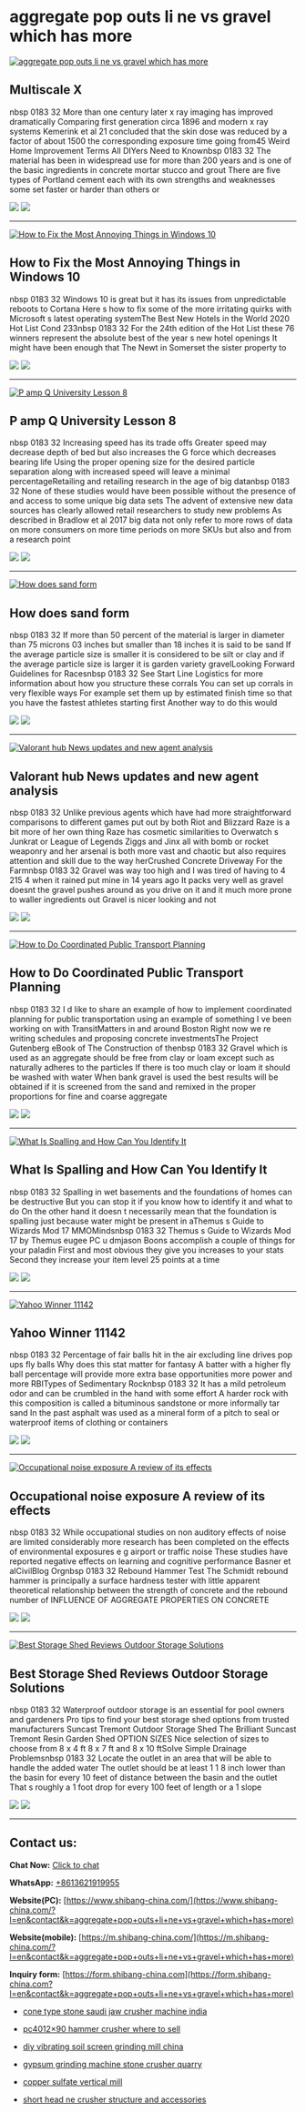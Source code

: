 # aggregate pop outs li ne vs gravel which has more

<a href="https://swt.shibang-china.com/?l=en&img&k=aggregate+pop+outs+li+ne+vs+gravel+which+has+more" target="_blank">![aggregate pop outs li ne vs gravel which has more](http://static.shibang-china.com/all-800x300/1244.jpg)</a>

## Multiscale X
nbsp 0183 32 More than one century later x ray imaging has improved dramatically Comparing first generation circa 1896 and modern x ray systems Kemerink et al 21 concluded that the skin dose was reduced by a factor of about 1500 the corresponding exposure time going from45 Weird Home Improvement Terms All DIYers Need to Knownbsp 0183 32 The material has been in widespread use for more than 200 years and is one of the basic ingredients in concrete mortar stucco and grout There are five types of Portland cement each with its own strengths and weaknesses some set faster or harder than others or


<a href="https://whatsapp.shibangsoft.com/WhatsApp.php" target="_blank" title="WhatsApp">![](http://static.shibang-china.com/icon/whatsapp.png)</a> <a href="https://swt.shibang-china.com/?l=en&icon&k=aggregate+pop+outs+li+ne+vs+gravel+which+has+more" target="_blank">![](http://static.shibang-china.com/icon/chat-en.png)</a>

---

<a href="https://swt.shibang-china.com/?l=en&img&k=aggregate+pop+outs+li+ne+vs+gravel+which+has+more" target="_blank">![How to Fix the Most Annoying Things in Windows 10](http://static.shibang-china.com/all-800x300/135.jpg)</a>

## How to Fix the Most Annoying Things in Windows 10
nbsp 0183 32 Windows 10 is great but it has its issues from unpredictable reboots to Cortana Here s how to fix some of the more irritating quirks with Microsoft s latest operating systemThe Best New Hotels in the World 2020 Hot List Cond 233nbsp 0183 32 For the 24th edition of the Hot List these 76 winners represent the absolute best of the year s new hotel openings It might have been enough that The Newt in Somerset the sister property to


<a href="https://whatsapp.shibangsoft.com/WhatsApp.php" target="_blank" title="WhatsApp">![](http://static.shibang-china.com/icon/whatsapp.png)</a> <a href="https://swt.shibang-china.com/?l=en&icon&k=aggregate+pop+outs+li+ne+vs+gravel+which+has+more" target="_blank">![](http://static.shibang-china.com/icon/chat-en.png)</a>

---

<a href="https://swt.shibang-china.com/?l=en&img&k=aggregate+pop+outs+li+ne+vs+gravel+which+has+more" target="_blank">![P amp Q University Lesson 8](http://static.shibang-china.com/all-800x300/1334.jpg)</a>

## P amp Q University Lesson 8
nbsp 0183 32 Increasing speed has its trade offs Greater speed may decrease depth of bed but also increases the G force which decreases bearing life Using the proper opening size for the desired particle separation along with increased speed will leave a minimal percentageRetailing and retailing research in the age of big datanbsp 0183 32 None of these studies would have been possible without the presence of and access to some unique big data sets The advent of extensive new data sources has clearly allowed retail researchers to study new problems As described in Bradlow et al 2017 big data not only refer to more rows of data on more consumers on more time periods on more SKUs but also and from a research point


<a href="https://whatsapp.shibangsoft.com/WhatsApp.php" target="_blank" title="WhatsApp">![](http://static.shibang-china.com/icon/whatsapp.png)</a> <a href="https://swt.shibang-china.com/?l=en&icon&k=aggregate+pop+outs+li+ne+vs+gravel+which+has+more" target="_blank">![](http://static.shibang-china.com/icon/chat-en.png)</a>

---

<a href="https://swt.shibang-china.com/?l=en&img&k=aggregate+pop+outs+li+ne+vs+gravel+which+has+more" target="_blank">![How does sand form](http://static.shibang-china.com/all-800x300/237.jpg)</a>

## How does sand form
nbsp 0183 32 If more than 50 percent of the material is larger in diameter than 75 microns 03 inches but smaller than 18 inches it is said to be sand If the average particle size is smaller it is considered to be silt or clay and if the average particle size is larger it is garden variety gravelLooking Forward Guidelines for Racesnbsp 0183 32 See Start Line Logistics for more information about how you structure these corrals You can set up corrals in very flexible ways For example set them up by estimated finish time so that you have the fastest athletes starting first Another way to do this would


<a href="https://whatsapp.shibangsoft.com/WhatsApp.php" target="_blank" title="WhatsApp">![](http://static.shibang-china.com/icon/whatsapp.png)</a> <a href="https://swt.shibang-china.com/?l=en&icon&k=aggregate+pop+outs+li+ne+vs+gravel+which+has+more" target="_blank">![](http://static.shibang-china.com/icon/chat-en.png)</a>

---

<a href="https://swt.shibang-china.com/?l=en&img&k=aggregate+pop+outs+li+ne+vs+gravel+which+has+more" target="_blank">![Valorant hub News updates and new agent analysis](http://static.shibang-china.com/all-800x300/762.jpg)</a>

## Valorant hub News updates and new agent analysis
nbsp 0183 32 Unlike previous agents which have had more straightforward comparisons to different games put out by both Riot and Blizzard Raze is a bit more of her own thing Raze has cosmetic similarities to Overwatch s Junkrat or League of Legends Ziggs and Jinx all with bomb or rocket weaponry and her arsenal is both more vast and chaotic but also requires attention and skill due to the way herCrushed Concrete Driveway For the Farmnbsp 0183 32 Gravel was way too high and I was tired of having to 4 215 4 when it rained put mine in 14 years ago It packs very well as gravel doesnt the gravel pushes around as you drive on it and it much more prone to waller ingredients out Gravel is nicer looking and not


<a href="https://whatsapp.shibangsoft.com/WhatsApp.php" target="_blank" title="WhatsApp">![](http://static.shibang-china.com/icon/whatsapp.png)</a> <a href="https://swt.shibang-china.com/?l=en&icon&k=aggregate+pop+outs+li+ne+vs+gravel+which+has+more" target="_blank">![](http://static.shibang-china.com/icon/chat-en.png)</a>

---

<a href="https://swt.shibang-china.com/?l=en&img&k=aggregate+pop+outs+li+ne+vs+gravel+which+has+more" target="_blank">![How to Do Coordinated Public Transport Planning](http://static.shibang-china.com/all-800x300/481.jpg)</a>

## How to Do Coordinated Public Transport Planning
nbsp 0183 32 I d like to share an example of how to implement coordinated planning for public transportation using an example of something I ve been working on with TransitMatters in and around Boston Right now we re writing schedules and proposing concrete investmentsThe Project Gutenberg eBook of The Construction of thenbsp 0183 32 Gravel which is used as an aggregate should be free from clay or loam except such as naturally adheres to the particles If there is too much clay or loam it should be washed with water When bank gravel is used the best results will be obtained if it is screened from the sand and remixed in the proper proportions for fine and coarse aggregate


<a href="https://whatsapp.shibangsoft.com/WhatsApp.php" target="_blank" title="WhatsApp">![](http://static.shibang-china.com/icon/whatsapp.png)</a> <a href="https://swt.shibang-china.com/?l=en&icon&k=aggregate+pop+outs+li+ne+vs+gravel+which+has+more" target="_blank">![](http://static.shibang-china.com/icon/chat-en.png)</a>

---

<a href="https://swt.shibang-china.com/?l=en&img&k=aggregate+pop+outs+li+ne+vs+gravel+which+has+more" target="_blank">![What Is Spalling and How Can You Identify It](http://static.shibang-china.com/all-800x300/805.jpg)</a>

## What Is Spalling and How Can You Identify It
nbsp 0183 32 Spalling in wet basements and the foundations of homes can be destructive But you can stop it if you know how to identify it and what to do On the other hand it doesn t necessarily mean that the foundation is spalling just because water might be present in aThemus s Guide to Wizards Mod 17 MMOMindsnbsp 0183 32 Themus s Guide to Wizards Mod 17 by Themus eugee PC u dmjason Boons accomplish a couple of things for your paladin First and most obvious they give you increases to your stats Second they increase your item level 25 points at a time


<a href="https://whatsapp.shibangsoft.com/WhatsApp.php" target="_blank" title="WhatsApp">![](http://static.shibang-china.com/icon/whatsapp.png)</a> <a href="https://swt.shibang-china.com/?l=en&icon&k=aggregate+pop+outs+li+ne+vs+gravel+which+has+more" target="_blank">![](http://static.shibang-china.com/icon/chat-en.png)</a>

---

<a href="https://swt.shibang-china.com/?l=en&img&k=aggregate+pop+outs+li+ne+vs+gravel+which+has+more" target="_blank">![Yahoo Winner 11142](http://static.shibang-china.com/all-800x300/54.jpg)</a>

## Yahoo Winner 11142
nbsp 0183 32 Percentage of fair balls hit in the air excluding line drives pop ups fly balls Why does this stat matter for fantasy A batter with a higher fly ball percentage will provide more extra base opportunities more power and more RBITypes of Sedimentary Rocknbsp 0183 32 It has a mild petroleum odor and can be crumbled in the hand with some effort A harder rock with this composition is called a bituminous sandstone or more informally tar sand In the past asphalt was used as a mineral form of a pitch to seal or waterproof items of clothing or containers


<a href="https://whatsapp.shibangsoft.com/WhatsApp.php" target="_blank" title="WhatsApp">![](http://static.shibang-china.com/icon/whatsapp.png)</a> <a href="https://swt.shibang-china.com/?l=en&icon&k=aggregate+pop+outs+li+ne+vs+gravel+which+has+more" target="_blank">![](http://static.shibang-china.com/icon/chat-en.png)</a>

---

<a href="https://swt.shibang-china.com/?l=en&img&k=aggregate+pop+outs+li+ne+vs+gravel+which+has+more" target="_blank">![Occupational noise exposure A review of its effects](http://static.shibang-china.com/all-800x300/1337.jpg)</a>

## Occupational noise exposure A review of its effects
nbsp 0183 32 While occupational studies on non auditory effects of noise are limited considerably more research has been completed on the effects of environmental exposures e g airport or traffic noise These studies have reported negative effects on learning and cognitive performance Basner et alCivilBlog Orgnbsp 0183 32 Rebound Hammer Test The Schmidt rebound hammer is principally a surface hardness tester with little apparent theoretical relationship between the strength of concrete and the rebound number of INFLUENCE OF AGGREGATE PROPERTIES ON CONCRETE


<a href="https://whatsapp.shibangsoft.com/WhatsApp.php" target="_blank" title="WhatsApp">![](http://static.shibang-china.com/icon/whatsapp.png)</a> <a href="https://swt.shibang-china.com/?l=en&icon&k=aggregate+pop+outs+li+ne+vs+gravel+which+has+more" target="_blank">![](http://static.shibang-china.com/icon/chat-en.png)</a>

---

<a href="https://swt.shibang-china.com/?l=en&img&k=aggregate+pop+outs+li+ne+vs+gravel+which+has+more" target="_blank">![Best Storage Shed Reviews Outdoor Storage Solutions](http://static.shibang-china.com/all-800x300/102.jpg)</a>

## Best Storage Shed Reviews Outdoor Storage Solutions
nbsp 0183 32 Waterproof outdoor storage is an essential for pool owners and gardeners Pro tips to find your best storage shed options from trusted manufacturers Suncast Tremont Outdoor Storage Shed The Brilliant Suncast Tremont Resin Garden Shed OPTION SIZES Nice selection of sizes to choose from 8 x 4 ft 8 x 7 ft and 8 x 10 ftSolve Simple Drainage Problemsnbsp 0183 32 Locate the outlet in an area that will be able to handle the added water The outlet should be at least 1 1 8 inch lower than the basin for every 10 feet of distance between the basin and the outlet That s roughly a 1 foot drop for every 100 feet of length or a 1 slope


<a href="https://whatsapp.shibangsoft.com/WhatsApp.php" target="_blank" title="WhatsApp">![](http://static.shibang-china.com/icon/whatsapp.png)</a> <a href="https://swt.shibang-china.com/?l=en&icon&k=aggregate+pop+outs+li+ne+vs+gravel+which+has+more" target="_blank">![](http://static.shibang-china.com/icon/chat-en.png)</a>

---
## Contact us:

**Chat Now:** [Click to chat](https://swt.shibang-china.com?l=en&contact&k=aggregate+pop+outs+li+ne+vs+gravel+which+has+more)

**WhatsApp:**  [+8613621919955](https://whatsapp.shibangsoft.com/WhatsApp.php)

**Website(PC):** [https://www.shibang-china.com/](https://www.shibang-china.com/?l=en&contact&k=aggregate+pop+outs+li+ne+vs+gravel+which+has+more)

**Website(mobile):** [https://m.shibang-china.com/](https://m.shibang-china.com/?l=en&contact&k=aggregate+pop+outs+li+ne+vs+gravel+which+has+more)

**Inquiry form:** [https://form.shibang-china.com](https://form.shibang-china.com?l=en&contact&k=aggregate+pop+outs+li+ne+vs+gravel+which+has+more)

* [cone type stone saudi jaw crusher machine india](../166/cone%20type%20stone%20saudi%20jaw%20crusher%20machine%20india.md)

* [pc4012×90 hammer crusher where to sell](../166/pc4012%C3%9790%20hammer%20crusher%20where%20to%20sell.md)

* [diy vibrating soil screen grinding mill china](../162/diy%20vibrating%20soil%20screen%20grinding%20mill%20china.md)

* [gypsum grinding machine stone crusher quarry](../167/gypsum%20grinding%20machine%20stone%20crusher%20quarry.md)

* [copper sulfate vertical mill](../163/copper%20sulfate%20vertical%20mill.md)

* [short head ne crusher structure and accessories](../168/short%20head%20ne%20crusher%20structure%20and%20accessories.md)